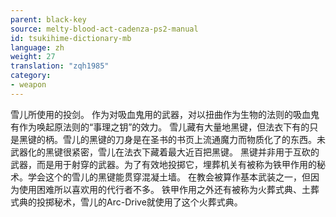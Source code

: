 ```yaml
---
parent: black-key
source: melty-blood-act-cadenza-ps2-manual
id: tsukihime-dictionary-mb
language: zh
weight: 27
translation: "zqh1985"
category:
- weapon
---
```


雪儿所使用的投剑。
作为对吸血鬼用的武器，对以扭曲作为生物的法则的吸血鬼有作为唤起原法则的“事理之钥”的效力。
雪儿藏有大量地黑键，但法衣下有的只是黑键的柄。雪儿的黑键的刀身是在圣书的书页上流通魔力而物质化了的东西。未武器化的黑键很紧密，雪儿在法衣下藏着最大近百把黑键。
黑键并非用于互砍的武器，而是用于射穿的武器。为了有效地投掷它，埋葬机关有被称为铁甲作用的秘术。学会这个的雪儿的黑键能贯穿混凝土墙。
在教会被算作基本武装之一，但因为使用困难所以喜欢用的代行者不多。
铁甲作用之外还有被称为火葬式典、土葬式典的投掷秘术，雪儿的Arc-Drive就使用了这个火葬式典。
